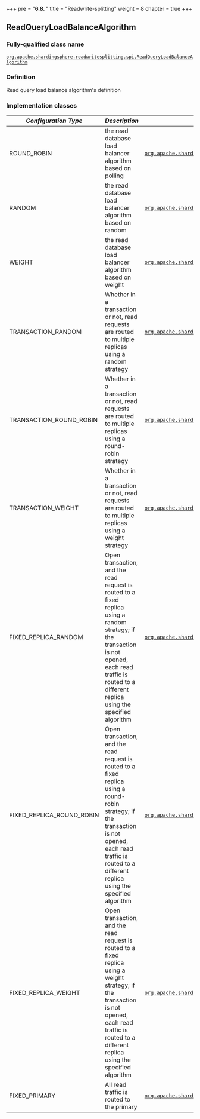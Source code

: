 +++
pre = "<b>6.8. </b>"
title = "Readwrite-splitting"
weight = 8
chapter = true
+++

## ReadQueryLoadBalanceAlgorithm

### Fully-qualified class name

[`org.apache.shardingsphere.readwritesplitting.spi.ReadQueryLoadBalanceAlgorithm`](https://github.com/apache/shardingsphere/blob/master/shardingsphere-features/shardingsphere-readwrite-splitting/shardingsphere-readwrite-splitting-api/src/main/java/org/apache/shardingsphere/readwritesplitting/spi/ReadQueryLoadBalanceAlgorithm.java)

### Definition

Read query load balance algorithm's definition

### Implementation classes

| *Configuration Type* | *Description*                             | *Fully-qualified class name* |
| -------------------- | ----------------------------------------- | ---------------------------- |
| ROUND_ROBIN             | the read database load balancer algorithm based on polling                                                                                                                                                           | [`org.apache.shardingsphere.readwritesplitting.algorithm.loadbalance.RoundRobinReadQueryLoadBalanceAlgorithm`](https://github.com/apache/shardingsphere/blob/master/shardingsphere-features/shardingsphere-readwrite-splitting/shardingsphere-readwrite-splitting-core/src/main/java/org/apache/shardingsphere/readwritesplitting/algorithm/loadbalance/RoundRobinReadQueryLoadBalanceAlgorithm.java) |
| RANDOM                 | the read database load balancer algorithm based on random                                                                                                                                                            | [`org.apache.shardingsphere.readwritesplitting.algorithm.loadbalance.RandomReadQueryLoadBalanceAlgorithm`](https://github.com/apache/shardingsphere/blob/master/shardingsphere-features/shardingsphere-readwrite-splitting/shardingsphere-readwrite-splitting-core/src/main/java/org/apache/shardingsphere/readwritesplitting/algorithm/loadbalance/RandomReadQueryLoadBalanceAlgorithm.java) |
| WEIGHT                 | the read database load balancer algorithm based on weight                                                                                                                                                            | [`org.apache.shardingsphere.readwritesplitting.algorithm.loadbalance.WeightReadQueryLoadBalanceAlgorithm`](https://github.com/apache/shardingsphere/blob/master/shardingsphere-features/shardingsphere-readwrite-splitting/shardingsphere-readwrite-splitting-core/src/main/java/org/apache/shardingsphere/readwritesplitting/algorithm/loadbalance/WeightReadQueryLoadBalanceAlgorithm.java) |
| TRANSACTION_RANDOM      | Whether in a transaction or not, read requests are routed to multiple replicas using a random strategy                                  | [`org.apache.shardingsphere.readwritesplitting.algorithm.loadbalance.TransactionRandomReadQueryLoadBalanceAlgorithm`](https://github.com/apache/shardingsphere/blob/master/shardingsphere-features/shardingsphere-readwrite-splitting/shardingsphere-readwrite-splitting-core/src/main/java/org/apache/shardingsphere/readwritesplitting/algorithm/loadbalance/TransactionRandomReadQueryLoadBalanceAlgorithm.java) |
| TRANSACTION_ROUND_ROBIN  | Whether in a transaction or not, read requests are routed to multiple replicas using a round-robin strategy                                           | [`org.apache.shardingsphere.readwritesplitting.algorithm.loadbalance.TransactionRoundRobinReadQueryLoadBalanceAlgorithm`](https://github.com/apache/shardingsphere/blob/master/shardingsphere-features/shardingsphere-readwrite-splitting/shardingsphere-readwrite-splitting-core/src/main/java/org/apache/shardingsphere/readwritesplitting/algorithm/loadbalance/TransactionRoundRobinReadQueryLoadBalanceAlgorithm.java) |
| TRANSACTION_WEIGHT      | Whether in a transaction or not, read requests are routed to multiple replicas using a weight strategy                                                                                                               | [`org.apache.shardingsphere.readwritesplitting.algorithm.loadbalance.TransactionWeightReadQueryLoadBalanceAlgorithm`](https://github.com/apache/shardingsphere/blob/master/shardingsphere-features/shardingsphere-readwrite-splitting/shardingsphere-readwrite-splitting-core/src/main/java/org/apache/shardingsphere/readwritesplitting/algorithm/loadbalance/TransactionWeightReadQueryLoadBalanceAlgorithm.java) |
| FIXED_REPLICA_RANDOM | Open transaction, and the read request is routed to a fixed replica using a random strategy; if the transaction is not opened, each read traffic is routed to a different replica using the specified algorithm      | [`org.apache.shardingsphere.readwritesplitting.algorithm.loadbalance.FixedReplicaRandomReadQueryLoadBalanceAlgorithm`](https://github.com/apache/shardingsphere/blob/master/shardingsphere-features/shardingsphere-readwrite-splitting/shardingsphere-readwrite-splitting-core/src/main/java/org/apache/shardingsphere/readwritesplitting/algorithm/loadbalance/FixedReplicaRandomReadQueryLoadBalanceAlgorithm.java) |
| FIXED_REPLICA_ROUND_ROBIN | Open transaction, and the read request is routed to a fixed replica using a round-robin strategy; if the transaction is not opened, each read traffic is routed to a different replica using the specified algorithm | [`org.apache.shardingsphere.readwritesplitting.algorithm.loadbalance.FixedReplicaRoundRobinReadQueryLoadBalanceAlgorithm`](https://github.com/apache/shardingsphere/blob/master/shardingsphere-features/shardingsphere-readwrite-splitting/shardingsphere-readwrite-splitting-core/src/main/java/org/apache/shardingsphere/readwritesplitting/algorithm/loadbalance/FixedReplicaRoundRobinReadQueryLoadBalanceAlgorithm.java) |
| FIXED_REPLICA_WEIGHT | Open transaction, and the read request is routed to a fixed replica using a weight strategy; if the transaction is not opened, each read traffic is routed to a different replica using the specified algorithm      | [`org.apache.shardingsphere.readwritesplitting.algorithm.loadbalance.FixedReplicaWeightReadQueryLoadBalanceAlgorithm`](https://github.com/apache/shardingsphere/blob/master/shardingsphere-features/shardingsphere-readwrite-splitting/shardingsphere-readwrite-splitting-core/src/main/java/org/apache/shardingsphere/readwritesplitting/algorithm/loadbalance/FixedReplicaWeightReadQueryLoadBalanceAlgorithm.java) |
| FIXED_PRIMARY | All read traffic is routed to the primary                    | [`org.apache.shardingsphere.readwritesplitting.algorithm.loadbalance.FixedPrimaryReadQueryLoadBalanceAlgorithm`](https://github.com/apache/shardingsphere/blob/master/shardingsphere-features/shardingsphere-readwrite-splitting/shardingsphere-readwrite-splitting-core/src/main/java/org/apache/shardingsphere/readwritesplitting/algorithm/loadbalance/FixedPrimaryReadQueryLoadBalanceAlgorithm.java) |
